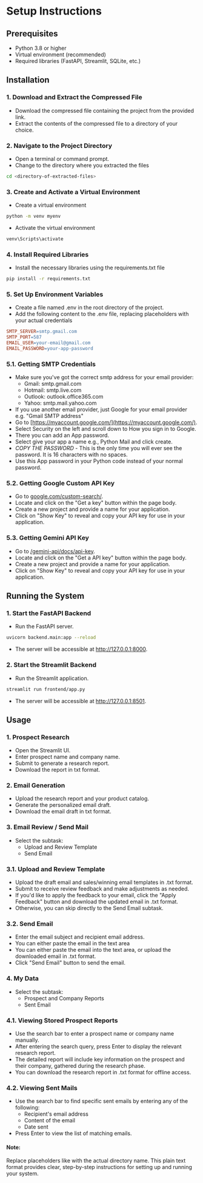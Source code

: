 # Setup Instructions

## Prerequisites
- Python 3.8 or higher
- Virtual environment (recommended)
- Required libraries (FastAPI, Streamlit, SQLite, etc.)

## Installation

### 1. Download and Extract the Compressed File
- Download the compressed file containing the project from the provided link.
- Extract the contents of the compressed file to a directory of your choice.

### 2. Navigate to the Project Directory
- Open a terminal or command prompt.
- Change to the directory where you extracted the files

```bash
cd <directory-of-extracted-files>
```

### 3. Create and Activate a Virtual Environment
- Create a virtual environment

```bash
python -m venv myenv
```

- Activate the virtual environment

```bash
venv\Scripts\activate
```

### 4. Install Required Libraries
- Install the necessary libraries using the requirements.txt file

```bash
pip install -r requirements.txt
```

### 5. Set Up Environment Variables
- Create a file named .env in the root directory of the project.
- Add the following content to the .env file, replacing placeholders with your actual credentials
  
```makefile
SMTP_SERVER=smtp.gmail.com
SMTP_PORT=587
EMAIL_USER=your-email@gmail.com
EMAIL_PASSWORD=your-app-password
```
### 5.1. Getting SMTP Credentials
- Make sure you've got the correct smtp address for your email provider:
  - Gmail: smtp.gmail.com
  - Hotmail: smtp.live.com
  - Outlook: outlook.office365.com
  - Yahoo: smtp.mail.yahoo.com
- If you use another email provider, just Google for your email provider e.g. "Gmail SMTP address"
- Go to [https://myaccount.google.com/](https://myaccount.google.com/).
- Select Security on the left and scroll down to How you sign in to Google.
- There you can add an App password.
- Select give your app a name e.g., Python Mail and click create.
- *COPY THE PASSWORD* - This is the only time you will ever see the password. It is 16 characters with no spaces.
- Use this App password in your Python code instead of your normal password.

### 5.2. Getting Google Custom API Key
- Go to [google.com/custom-search/](https://developers.google.com/custom-search/v1/introduction).
- Locate and click on the "Get a key" button within the page body.
- Create a new project and provide a name for your application.
- Click on "Show Key" to reveal and copy your API key for use in your application.

### 5.3. Getting Gemini API Key
- Go to [/gemini-api/docs/api-key](https://ai.google.dev/gemini-api/docs/api-key).
- Locate and click on the "Get a API key" button within the page body.
- Create a new project and provide a name for your application.
- Click on "Show Key" to reveal and copy your API key for use in your application.

## Running the System

### 1. Start the FastAPI Backend
- Run the FastAPI server.
```bash
uvicorn backend.main:app --reload
```
- The server will be accessible at http://127.0.0.1:8000.

### 2. Start the Streamlit Backend
- Run the Streamlit application.
```bash
streamlit run frontend/app.py
```
- The server will be accessible at http://127.0.0.1:8501.

## Usage

### 1. Prospect Research 
- Open the Streamlit UI.
- Enter prospect name and company name.
- Submit to generate a research report.
- Download the report in txt format.

### 2. Email Generation
- Upload the research report and your product catalog.
- Generate the personalized email draft.
- Download the email draft in txt format.

### 3. Email Review / Send Mail
- Select the subtask: 
  - Upload and Review Template
  - Send Email

### 3.1. Upload and Review Template
- Upload the draft email and sales/winning email templates in .txt format.
- Submit to receive review feedback and make adjustments as needed.
- If you'd like to apply the feedback to your email, click the "Apply Feedback" button and download the updated email in .txt format.
- Otherwise, you can skip directly to the Send Email subtask.
  
### 3.2. Send Email
- Enter the email subject and recipient email address.
- You can either paste the email in the text area 
- You can either paste the email into the text area, or upload the downloaded email in .txt format.
- Click "Send Email" button to send the email.

### 4. My Data
- Select the subtask: 
  - Prospect and Company Reports
  - Sent Email

### 4.1. Viewing Stored Prospect Reports
- Use the search bar to enter a prospect name or company name manually.
- After entering the search query, press Enter to display the relevant research report.
- The detailed report will include key information on the prospect and their company, gathered during the research phase.
- You can download the research report in .txt format for offline access.
  
### 4.2. Viewing Sent Mails
- Use the search bar to find specific sent emails by entering any of the following:
  - Recipient's email address
  - Content of the email
  - Date sent
- Press Enter to view the list of matching emails.

#### Note:
Replace placeholders like <directory-of-extracted-files> with the actual directory name. This plain text format provides clear, step-by-step instructions for setting up and running your system.

